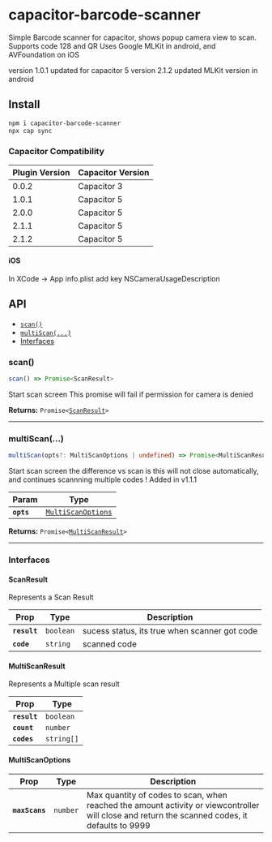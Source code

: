 # capacitor-barcode-scanner

Simple Barcode scanner for capacitor, shows popup camera view to scan.
Supports code 128 and QR
Uses Google MLKit in android, and AVFoundation on iOS

version 1.0.1 updated for capacitor 5
version 2.1.2 updated MLKit version in android
## Install

```bash
npm i capacitor-barcode-scanner
npx cap sync
```

### Capacitor Compatibility

| Plugin Version | Capacitor Version |
|----------------|-------------------|
| 0.0.2          | Capacitor 3       |
| 1.0.1          | Capacitor 5       |
| 2.0.0          | Capacitor 5       |
| 2.1.1          | Capacitor 5       |
| 2.1.2          | Capacitor 5       |

#### iOS
In XCode -> App info.plist add key NSCameraUsageDescription

## API

<docgen-index>

* [`scan()`](#scan)
* [`multiScan(...)`](#multiscan)
* [Interfaces](#interfaces)

</docgen-index>

<docgen-api>
<!--Update the source file JSDoc comments and rerun docgen to update the docs below-->

### scan()

```typescript
scan() => Promise<ScanResult>
```

Start scan screen
This promise will fail if permission for camera is denied

**Returns:** <code>Promise&lt;<a href="#scanresult">ScanResult</a>&gt;</code>

--------------------


### multiScan(...)

```typescript
multiScan(opts?: MultiScanOptions | undefined) => Promise<MultiScanResult>
```

Start scan screen
the difference vs scan is this will not close automatically, and continues scannning multiple codes
! Added in v1.1.1

| Param      | Type                                                          |
| ---------- | ------------------------------------------------------------- |
| **`opts`** | <code><a href="#multiscanoptions">MultiScanOptions</a></code> |

**Returns:** <code>Promise&lt;<a href="#multiscanresult">MultiScanResult</a>&gt;</code>

--------------------


### Interfaces


#### ScanResult

Represents a Scan Result

| Prop         | Type                 | Description                                   |
| ------------ | -------------------- | --------------------------------------------- |
| **`result`** | <code>boolean</code> | sucess status, its true when scanner got code |
| **`code`**   | <code>string</code>  | scanned code                                  |


#### MultiScanResult

Represents a Multiple scan result

| Prop         | Type                  |
| ------------ | --------------------- |
| **`result`** | <code>boolean</code>  |
| **`count`**  | <code>number</code>   |
| **`codes`**  | <code>string[]</code> |


#### MultiScanOptions

| Prop           | Type                | Description                                                                                                                                    |
| -------------- | ------------------- | ---------------------------------------------------------------------------------------------------------------------------------------------- |
| **`maxScans`** | <code>number</code> | Max quantity of codes to scan, when reached the amount activity or viewcontroller will close and return the scanned codes, it defaults to 9999 |

</docgen-api>

